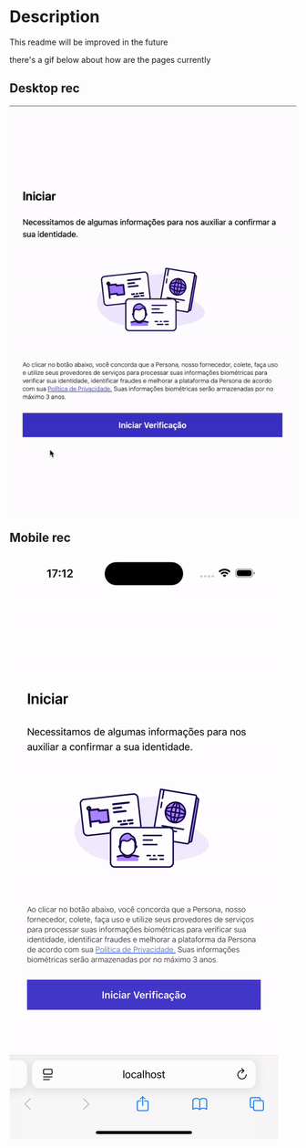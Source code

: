 
# Description

This readme will be improved in the future 

there's a gif below about how are the pages currently


## Desktop rec
!["desktop rec"](docs/recs/desktop_rec.gif)

## Mobile rec
!["mobile rec"](docs/recs/mobile_rec.gif)